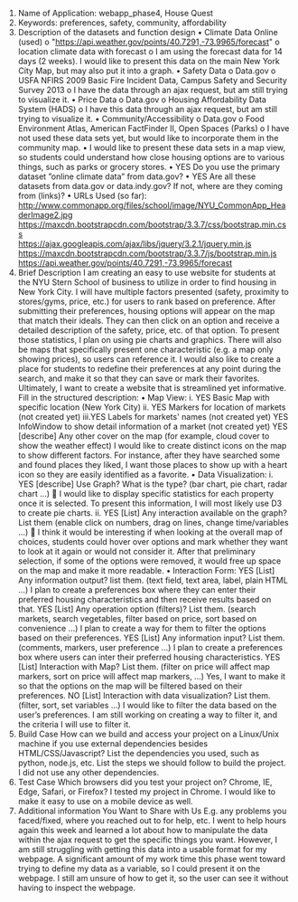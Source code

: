 1.	Name of Application: webapp_phase4, House Quest
2.	Keywords: preferences, safety, community, affordability 
3.	Description of the datasets and function design
•	    Climate Data Online (used)
o       	"https://api.weather.gov/points/40.7291,-73.9965/forecast"
o	         location climate data with forecast
o       	I am using the forecast data for 14 days (2 weeks). I would like to present this data on the main New York City Map, but may also put it into a graph. 
•	    Safety Data
o	        Data.gov
o       	USFA NFIRS 2009 Basic Fire Incident Data, Campus Safety and Security Survey 2013
o	        I have the data through an ajax request, but am still trying to visualize it. 
•	    Price Data
o	        Data.gov
o	        Housing Affordability Data System (HADS)
o	        I have this data through an ajax request, but am still trying to visualize it.
•	    Community/Accessibility
o	        Data.gov
o	        Food Environment Atlas, American FactFinder II, Open Spaces (Parks)
o	        I have not used these data sets yet, but would like to incorporate them in the community map.
•	    I would like to present these data sets in a map view, so students could understand how close housing options are to various things, such as parks or grocery stores. 
•	    YES Do you use the primary dataset ”online climate data” from data.gov?
•	    YES Are all these datasets from data.gov or data.indy.gov? If not, where are they coming from (links)?
•	URLs Used (so far): 
        http://www.commonapp.org/files/school/image/NYU_CommonApp_HeaderImage2.jpg
        https://maxcdn.bootstrapcdn.com/bootstrap/3.3.7/css/bootstrap.min.css    
        https://ajax.googleapis.com/ajax/libs/jquery/3.2.1/jquery.min.js
        https://maxcdn.bootstrapcdn.com/bootstrap/3.3.7/js/bootstrap.min.js
        https://api.weather.gov/points/40.7291,-73.9965/forecast
4.	Brief Description
    I am creating an easy to use website for students at the NYU Stern School of business to utilize in order to find housing in New York City. I will have multiple factors presented (safety, proximity to stores/gyms, price, etc.) for users to rank based on preference. After submitting their preferences, housing options will appear on the map that match their ideals. They can then click on an option and receive a detailed description of the safety, price, etc. of that option. To present those statistics, I plan on using pie charts and graphics. There will also be maps that specifically present one characteristic (e.g. a map only showing prices), so users can reference it. I would also like to create a place for students to redefine their preferences at any point during the search, and make it so that they can save or mark their favorites. Ultimately, I want to create a website that is streamlined yet informative. 
Fill in the structured description:
•	Map View:
    i.	YES Basic Map with specific location (New York City)
    ii.	YES Markers for location of markets (not created yet)
    iii.YES Labels for markets' names (not created yet)
    YES InfoWindow to show detail information of a market (not created yet)
    YES [describe] Any other cover on the map (for example, cloud cover to show the weather effect)
        I would like to create distinct icons on the map to show different factors. For instance, after they have searched some and found places they liked, I want those places to show up with a heart icon so they are easily identified as a favorite. 
•	Data Visualization:
i.	    YES [describe] Use Graph? What is the type? (bar chart, pie chart, radar chart ...)
	        I would like to display specific statistics for each property once it is selected. To present this information, I will most likely use D3 to create pie charts. 
ii.	    YES [List] Any interaction available on the graph? List them (enable click on numbers, drag on lines, change time/variables ...)
	        I think it would be interesting if when looking at the overall map of choices, students could hover over options and mark whether they want to look at it again or would not consider it. After that preliminary selection, if some of the options were removed, it would free up space on the map and make it more readable. 
•	Interaction Form:
	    YES [List] Any information output? list them. (text field, text area, label, plain HTML ...)
	        I plan to create a preferences box where they can enter their preferred housing characteristics and then receive results based on that.
        YES [List] Any operation option (filters)? List them. (search markets, search vegetables, filter based on price, sort based on convenience ...)
	        I plan to create a way for them to filter the options based on their preferences. 
    	YES [List] Any information input? List them. (comments, markers, user preference ...)
	        I plan to create a preferences box where users can inter their preferred housing characteristics.
	    YES [List] Interaction with Map? List them. (filter on price will affect map markers, sort on price will affect map markers, ...)
            Yes, I want to make it so that the options on the map will be filtered based on their preferences. 
	    NO [List] Interaction with data visualization? List them. (filter, sort, set variables ...)
	        I would like to filter the data based on the user’s preferences. I am still working on creating a way to filter it, and the criteria I will use to filter it. 
5.	Build Case How can we build and access your project on a Linux/Unix machine if you use external dependencies besides HTML/CSS/Javascript? List the dependencies you used, such as python, node.js, etc. List the steps we should follow to build the project.
	    I did not use any other dependencies. 
6.	Test Case Which browsers did you test your project on? Chrome, IE, Edge, Safari, or Firefox?
    	I tested my project in Chrome. I would like to make it easy to use on a mobile device as well.
7.	Additional information You Want to Share with Us E.g. any problems you faced/fixed, where you reached out to for help, etc.
        I went to help hours again this week and learned a lot about how to manipulate the data within the ajax request to get the specific things you want. However, I am still struggling with getting this data into a usable format for my webpage. A significant amount of my work time this phase went toward trying to define my data as a variable, so I could present it on the webpage. I still am unsure of how to get it, so the user can see it without having to inspect the webpage.  

